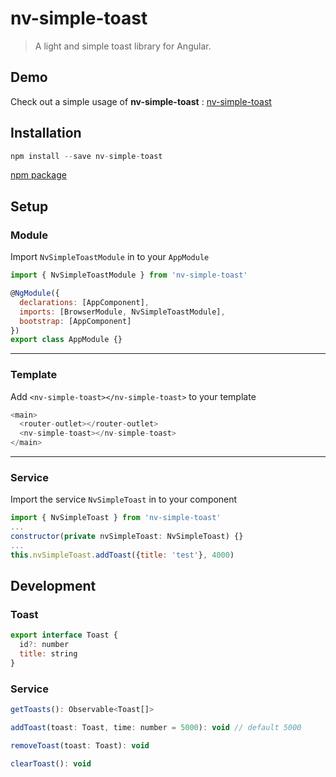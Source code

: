 # nv-simple-toast
> A light and simple toast library for Angular.

## Demo 
Check out a simple usage of **nv-simple-toast** : [nv-simple-toast](https://nvigneux.github.io/nv-simple-toast-example/)

## Installation

```javascript
npm install --save nv-simple-toast
```
[npm package](https://www.npmjs.com/package/nv-simple-toast)

## Setup
### Module
Import ``NvSimpleToastModule`` in to your ``AppModule``

```javascript
import { NvSimpleToastModule } from 'nv-simple-toast'

@NgModule({
  declarations: [AppComponent],
  imports: [BrowserModule, NvSimpleToastModule],
  bootstrap: [AppComponent]
})
export class AppModule {}
```
----------
### Template
Add ``<nv-simple-toast></nv-simple-toast>`` to your template

```javascript
<main>
  <router-outlet></router-outlet>
  <nv-simple-toast></nv-simple-toast>
</main>
```
----------
### Service
Import the service ``NvSimpleToast`` in to your component
```javascript
import { NvSimpleToast } from 'nv-simple-toast'
...
constructor(private nvSimpleToast: NvSimpleToast) {}
...
this.nvSimpleToast.addToast({title: 'test'}, 4000)
```
## Development
### Toast
```javascript
export interface Toast {
  id?: number
  title: string
}
```
### Service
```javascript
getToasts(): Observable<Toast[]>

addToast(toast: Toast, time: number = 5000): void // default 5000

removeToast(toast: Toast): void

clearToast(): void
```
